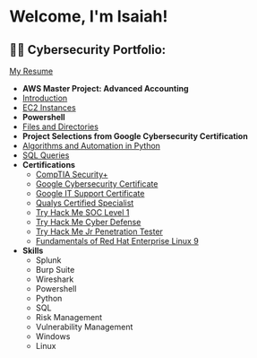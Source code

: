 <h1>Welcome, I'm Isaiah!
<h2>👨‍💻 Cybersecurity Portfolio:</h2>

[My Resume](https://github.com/isaiahbenrichards/Cybersecurity-Portfolio/blob/main/SOC_Analyst.pdf)
-  <b>AWS Master Project: Advanced Accounting</b>
  -  [Introduction](https://github.com/isaiahbenrichards/Advanced-Accounting-Project)
  -  [EC2 Instances](https://github.com/isaiahbenrichards/EC2-Instances)
-  <b>Powershell</b>
  -  [Files and Directories](https://github.com/isaiahbenrichards/Powershell.git)
-  <b>Project Selections from Google Cybersecurity Certification</b>
  - [Algorithms and Automation in Python](https://github.com/isaiahbenrichards/Cybersecurity-Portfolio/blob/main/Python.pdf)
  - [SQL Queries](https://github.com/isaiahbenrichards/Powershell.git)
- <b>Certifications</b>
  - [CompTIA Security+](https://github.com/isaiahbenrichards/Cybersecurity-Portfolio/blob/main/CompTIA%20Security%2B%20ce%20certificate.pdf)
  - [Google Cybersecurity Certificate](https://github.com/isaiahbenrichards/Cybersecurity-Portfolio/blob/main/Google_Cybersecurity_Certificate.pdf)
  - [Google IT Support Certificate](https://github.com/isaiahbenrichards/Cybersecurity-Portfolio/blob/main/IT%20Support.pdf)
  - [Qualys Certified Specialist](https://github.com/isaiahbenrichards/Cybersecurity-Portfolio/blob/main/VMDR.pdf)
  - [Try Hack Me SOC Level 1](https://github.com/isaiahbenrichards/Cybersecurity-Portfolio/blob/main/SOC_Level_1.pdf)
  - [Try Hack Me Cyber Defense](https://github.com/isaiahbenrichards/Cybersecurity-Portfolio/blob/main/Cyber_Defense.pdf)
  - [Try Hack Me Jr Penetration Tester](https://github.com/isaiahbenrichards/Cybersecurity-Portfolio/blob/main/Junior_Penetration_Tester.pdf)
  - [Fundamentals of Red Hat Enterprise Linux 9](https://github.com/isaiahbenrichards/Cybersecurity-Portfolio/blob/main/Fundamentals_of_Redhat_Enterprise_Linux_9.pdf)
- <b>Skills</b>
  - Splunk
  - Burp Suite
  - Wireshark
  - Powershell
  - Python
  - SQL
  - Risk Management
  - Vulnerability Management
  - Windows
  - Linux


<!--
**joshmadakor1/joshmadakor1** is a ✨ _special_ ✨ repository because its `README.md` (this file) appears on your GitHub profile.

Here are some ideas to get you started:

- 🔭 I’m currently working on ...
- 🌱 I’m currently learning ...
- 👯 I’m looking to collaborate on ...
- 🤔 I’m looking for help with ...
- 💬 Ask me about ...
- 📫 How to reach me: ...
- 😄 Pronouns: ...
- ⚡ Fun fact: ...
-->
